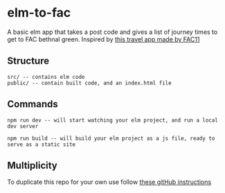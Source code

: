 # elm-to-fac
A basic elm app that takes a post code and gives a list of journey times to get to FAC bethnal green. Inspired by [this travel app made by FAC11](https://github.com/FAC-11/3To5)

## Structure
```
src/ -- contains elm code
public/ -- contain built code, and an index.html file
```

## Commands
`npm run dev -- will start watching your elm project, and run a local dev
server`

`npm run build -- will build your elm project as a js file, ready to serve as a static site`

## Multiplicity
To duplicate this repo for your own use follow [these gitHub instructions](https://help.github.com/articles/duplicating-a-repository/)
